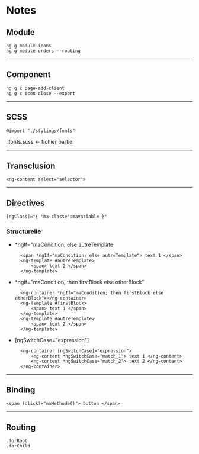# Notes


## Module

    ng g module icons
    ng g module orders --routing

---
## Component

    ng g c page-add-client
    ng g c icon-close --export

---
## SCSS

    @import "./stylings/fonts"  
\_fonts.scss <- fichier partiel

---
## Transclusion

    <ng-content select="selector">

---
## Directives

    [ngClass]="{ 'ma-classe':maVariable }"


### Structurelle

* \*ngIf="maCondition; else autreTemplate

        <span *ngIf="maCondition; else autreTemplate"> text 1 </span>
        <ng-template #autreTemplate>
            <span> text 2 </span>
        </ng-template>

* \*ngIf="maCondition; then firstBlock else otherBlock"

        <ng-container *ngIf="maCondition; then firstBlock else otherBlock"></ng-container>
        <ng-template #firstBlock>
            <span> text 1 </span>
        </ng-template>
        <ng-template #autreTemplate>
            <span> text 2 </span>
        </ng-template>

* [ngSwitchCase="expression"]

        <ng-container [ngSwitchCase]="expression">
            <ng-content *ngSwitchCase="match_1"> text 1 </ng-content>
            <ng-content *ngSwitchCase="match_2"> text 2 </ng-content>
        </ng-container>

---
## Binding

    <span (click)="maMethode()"> button </span>

---
## Routing

    .forRoot
    .forChild
